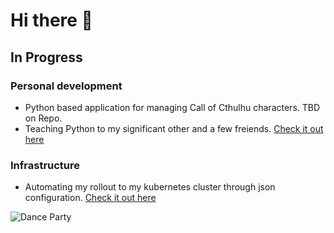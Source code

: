 # Hi there 👋

## In Progress

### Personal development

- Python based application for managing Call of Cthulhu characters. TBD on Repo.  
- Teaching Python to my significant other and a few freiends. [Check it out here](https://github.com/mbround18/lets-learn-python-text-adventure)

### Infrastructure

- Automating my rollout to my kubernetes cluster through json configuration. [Check it out here](https://github.com/mbround18/terra-kube)




![Dance Party](https://media1.giphy.com/media/WtDaSUB8GDiRW/giphy.gif?cid=ecf05e478ce65509bcae2b4f667ee0378cd5e1a2ab70584d&rid=giphy.gif)

<!--
**mbround18/mbround18** is a ✨ _special_ ✨ repository because its `README.md` (this file) appears on your GitHub profile.

Here are some ideas to get you started:

- 🔭 I’m currently working on ...
- 🌱 I’m currently learning ...
- 👯 I’m looking to collaborate on ...
- 🤔 I’m looking for help with ...
- 💬 Ask me about ...
- 📫 How to reach me: ...
- 😄 Pronouns: ...
- ⚡ Fun fact: ...
-->
